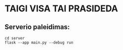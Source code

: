 # TAIGI VISA TAI PRASIDEDA

## Serverio paleidimas:

    cd server
    flask --app main.py --debug run  
